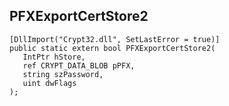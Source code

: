## PFXExportCertStore2

```
[DllImport("Crypt32.dll", SetLastError = true)]
public static extern bool PFXExportCertStore2(
   IntPtr hStore,
   ref CRYPT_DATA_BLOB pPFX,
   string szPassword,
   uint dwFlags
);
```

